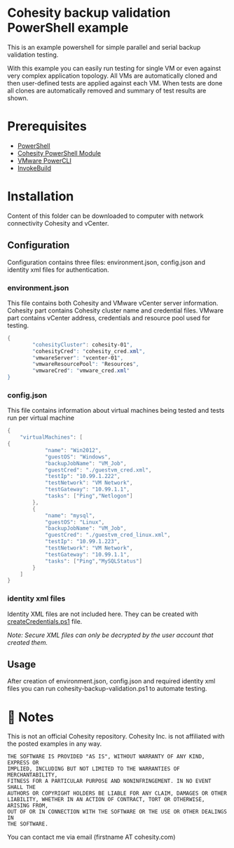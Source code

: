 # Cohesity backup validation PowerShell example

This is an example powershell for simple parallel and serial backup validation testing. 

With this example you can easily run testing for single VM or even against very complex application topology. All VMs are automatically cloned and then user-defined tests are applied against each VM. When tests are done all clones are automatically removed and summary of test results are shown.

# Prerequisites

* [PowerShell](https://aka.ms/getps6)
* [Cohesity PowerShell Module](https://cohesity.github.io/cohesity-powershell-module/#/)
* [VMware PowerCLI](https://www.powershellgallery.com/packages/VMware.PowerCLI/)
* [InvokeBuild](https://www.powershellgallery.com/packages/InvokeBuild/)


# Installation

Content of this folder can be downloaded to computer with network connectivity Cohesity and vCenter.

## Configuration

Configuration contains three files: environment.json, config.json and identity xml files for authentication.

### environment.json

This file contains both Cohesity and VMware vCenter server information. Cohesity part contains Cohesity cluster name and credential files. VMware part contains vCenter address, credentials and resource pool used for testing.

```PowerShell
{
        "cohesityCluster": cohesity-01",
        "cohesityCred": "cohesity_cred.xml",
        "vmwareServer": "vcenter-01",
        "vmwareResourcePool": "Resources",
        "vmwareCred": "vmware_cred.xml"
}
```

### config.json

This file contains information about virtual machines being tested and tests run per virtual machine

```PowerShell
{
    "virtualMachines": [
{
            "name": "Win2012",
            "guestOS": "Windows",
            "backupJobName": "VM_Job",
            "guestCred": "./guestvm_cred.xml",
            "testIp": "10.99.1.222",
            "testNetwork": "VM Network",
            "testGateway": "10.99.1.1",
            "tasks": ["Ping","Netlogon"]
        },
        {
            "name": "mysql",
            "guestOS": "Linux",
            "backupJobName": "VM_Job",
            "guestCred": "./guestvm_cred_linux.xml",
            "testIp": "10.99.1.223",
            "testNetwork": "VM Network",
            "testGateway": "10.99.1.1",
            "tasks": ["Ping","MySQLStatus"]
        }
    ]
}
```

### identity xml files

Identity XML files are not included here. They can be created with [createCredentials.ps1](https://github.com/gobbe/cohesity-scripts/blob/master/cohesity-backup-validation/createCredentials.ps1) file.

_Note: Secure XML files can only be decrypted by the user account that created them._

## Usage

After creation of environment.json, config.json and required identity xml files you can run cohesity-backup-validation.ps1 to automate testing.


# :pushpin: Notes
This is not an official Cohesity repository. Cohesity Inc. is not affiliated with the posted examples in any way.

```
THE SOFTWARE IS PROVIDED "AS IS", WITHOUT WARRANTY OF ANY KIND, EXPRESS OR
IMPLIED, INCLUDING BUT NOT LIMITED TO THE WARRANTIES OF MERCHANTABILITY,
FITNESS FOR A PARTICULAR PURPOSE AND NONINFRINGEMENT. IN NO EVENT SHALL THE
AUTHORS OR COPYRIGHT HOLDERS BE LIABLE FOR ANY CLAIM, DAMAGES OR OTHER
LIABILITY, WHETHER IN AN ACTION OF CONTRACT, TORT OR OTHERWISE, ARISING FROM,
OUT OF OR IN CONNECTION WITH THE SOFTWARE OR THE USE OR OTHER DEALINGS IN
THE SOFTWARE.
```

You can contact me via email (firstname AT cohesity.com)
